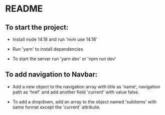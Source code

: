 # README

## To start the project:

* Install node 14.18 and run 'nvm use 14.18'

* Run 'yarn' to install dependencies

* To start the server run 'yarn dev' or 'npm run dev'

## To add navigation to Navbar:

* Add a new object to the navigation array with title as 'name', navigation path as 'href' and add another field 'current' with value false.

* To add a dropdown, add an array to the object named 'subitems' with same format except the 'current' attribute.